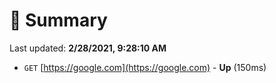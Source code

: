 # 📖 Summary
Last updated: **2/28/2021, 9:28:10 AM**

- `GET` [https://google.com](https://google.com) - **Up** (150ms)
